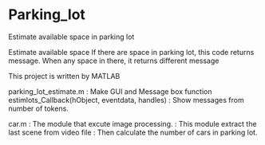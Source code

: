 # Parking_lot
Estimate available space in parking lot

Estimate available space
If there are space in parking lot, this code returns message.
When any space in there, it returns different message

This project is written by MATLAB

parking_lot_estimate.m
  : Make GUI and Message box
  function estimlots_Callback(hObject, eventdata, handles)
    : Show messages from number of tokens.
  
car.m
  : The module that excute image processing.
  : This module extract the last scene from video file
  : Then calculate the number of cars in parking lot.

